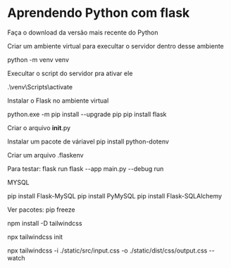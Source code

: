 # Aprendendo Python com flask 

Faça o download da versão mais recente do Python

Criar um ambiente virtual para execultar o servidor dentro desse ambiente

python -m venv venv

Execultar o script do servidor pra ativar ele

.\venv\Scripts\activate

Instalar o Flask no ambiente virtual

python.exe -m pip install --upgrade pip
pip install flask

Criar o arquivo __init__.py 

Instalar um pacote de váriavel
pip install python-dotenv

Criar um arquivo .flaskenv

Para testar:
flask run
flask --app main.py --debug run

MYSQL

pip install Flask-MySQL
pip install PyMySQL
pip install Flask-SQLAlchemy


Ver pacotes:
pip freeze


npm install -D tailwindcss

npx tailwindcss init

npx tailwindcss -i ./static/src/input.css -o ./static/dist/css/output.css --watch